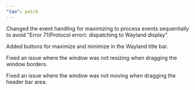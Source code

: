 ```yaml
---
"tao": patch
---
```


Changed the event handling for maximizing to process events sequentially to avoid "Error 71(Protocol error): dispatching to Wayland display".

Added buttons for maximize and minimize in the Wayland title bar.

Fixed an issue where the window was not resizing when dragging the window borders.

Fixed an issue where the window was not moving when dragging the header bar area.
